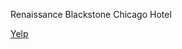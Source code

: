 Renaissance Blackstone Chicago Hotel

[Yelp](https://www.yelp.com/biz/renaissance-blackstone-chicago-hotel-chicago)
